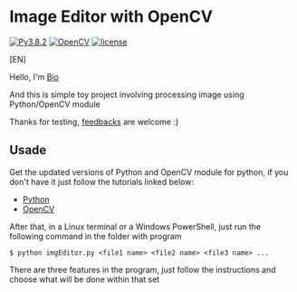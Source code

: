 # Image Editor with OpenCV
[![Py3.8.2](https://img.shields.io/badge/Python-3.8.2-blueviolet.svg)](https://docs.python.org/release/3.8.2/whatsnew/changelog.html#changelog)
[![OpenCV](https://img.shields.io/badge/openCV-4.3.0-blueviolet.svg)](https://opencv.org/opencv-4-3-0/)
[![license](https://img.shields.io/badge/license-MIT-blueviolet.svg)](https://github.com/biogui/simple-image-editor-with-openCV/blob/master/LICENSE)

[EN]

Hello, I'm [Bio](https://github.com/biogui)

And this is simple toy project involving processing image using Python/OpenCV module

Thanks for testing, [feedbacks](https://t.me/gui_bio) are welcome :)

## Usade
Get the updated versions of Python and OpenCV module for python, if you don't have it just follow the tutorials linked below:
* [Python](https://realpython.com/installing-python/)
* [OpenCV](https://pypi.org/project/opencv-python/)

After that, in a Linux terminal or a Windows PowerShell, just run the following command in the folder with program

`$ python imgEditor.py <file1 name> <file2 name> <file3 name> ...`

There are three features in the program, just follow the instructions and choose what will be done within that set